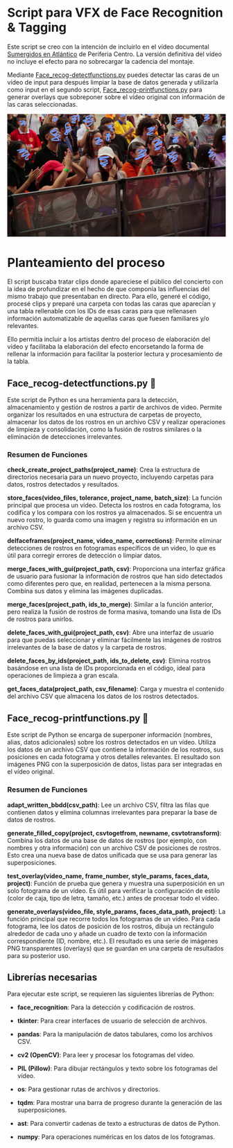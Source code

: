 # Script para VFX de Face Recognition & Tagging
Este script se creo con la intención de incluirlo en el vídeo documental [Sumergidos en Atlántico](https://www.youtube.com/watch?v=JyahuAla-Dk) de Periferia Centro.
La versión definitiva del vídeo no incluye el efecto para no sobrecargar la cadencia del montaje.

Mediante [Face_recog-detectfunctions.py](/Face_recog-detectfunctions.py) puedes detectar las caras de un vídeo de input para después limpiar la base de datos generada y utilizarla como input en el segundo script, [Face_recog-printfunctions.py](/Face_recog-printfunctions.py) para generar overlays que sobreponer sobre el vídeo original con información de las caras seleccionadas.

![Frame de prueba](/Test_frame.jpg)

# Planteamiento del proceso
El script buscaba tratar clips donde apareciese el público del concierto con la idea de profundizar en el hecho de que componía las influencias del mismo trabajo que presentaban en directo. Para ello, generé el código, procesé clips y preparé una carpeta con todas las caras que aparecían y una tabla rellenable con los IDs de esas caras para que rellenasen información automatizable de aquellas caras que fuesen familiares y/o relevantes. 

Ello permitía incluir a los artistas dentro del proceso de elaboración del vídeo y facilitaba la elaboración del efecto encorsetando la forma de rellenar la información para facilitar la posterior lectura y procesamiento de la tabla.
## Face_recog-detectfunctions.py 👥
Este script de Python es una herramienta para la detección, almacenamiento y gestión de rostros a partir de archivos de video. Permite organizar los resultados en una estructura de carpetas de proyecto, almacenar los datos de los rostros en un archivo CSV y realizar operaciones de limpieza y consolidación, como la fusión de rostros similares o la eliminación de detecciones irrelevantes.
### Resumen de Funciones
**check_create_project_paths(project_name)**: 
Crea la estructura de directorios necesaria para un nuevo proyecto, incluyendo carpetas para datos, rostros detectados y resultados.

**store_faces(video_files, tolerance, project_name, batch_size)**: 
La función principal que procesa un video. Detecta los rostros en cada fotograma, los codifica y los compara con los rostros ya almacenados. Si se encuentra un nuevo rostro, lo guarda como una imagen y registra su información en un archivo CSV.

**delfaceframes(project_name, video_name, corrections)**: 
Permite eliminar detecciones de rostros en fotogramas específicos de un video, lo que es útil para corregir errores de detección o limpiar datos.

**merge_faces_with_gui(project_path, csv)**: 
Proporciona una interfaz gráfica de usuario para fusionar la información de rostros que han sido detectados como diferentes pero que, en realidad, pertenecen a la misma persona. Combina sus datos y elimina las imágenes duplicadas.

**merge_faces(project_path, ids_to_merge)**: 
Similar a la función anterior, pero realiza la fusión de rostros de forma masiva, tomando una lista de IDs de rostros para unirlos.

**delete_faces_with_gui(project_path, csv)**: 
Abre una interfaz de usuario para que puedas seleccionar y eliminar fácilmente las imágenes de rostros irrelevantes de la base de datos y la carpeta de rostros.

**delete_faces_by_ids(project_path, ids_to_delete, csv)**: 
Elimina rostros basándose en una lista de IDs proporcionada en el código, ideal para operaciones de limpieza a gran escala.

**get_faces_data(project_path, csv_filename)**: 
Carga y muestra el contenido del archivo CSV que almacena los datos de los rostros detectados.

## Face_recog-printfunctions.py 🎥
Este script de Python se encarga de superponer información (nombres, alias, datos adicionales) sobre los rostros detectados en un vídeo. Utiliza los datos de un archivo CSV que contiene la información de los rostros, sus posiciones en cada fotograma y otros detalles relevantes. El resultado son imágenes PNG con la superposición de datos, listas para ser integradas en el vídeo original.

### Resumen de Funciones
**adapt_written_bbdd(csv_path)**: Lee un archivo CSV, filtra las filas que contienen datos y elimina columnas irrelevantes para preparar la base de datos de rostros.

**generate_filled_copy(project, csvtogetfrom, newname, csvtotransform)**: Combina los datos de una base de datos de rostros (por ejemplo, con nombres y otra información) con un archivo CSV de posiciones de rostros. Esto crea una nueva base de datos unificada que se usa para generar las superposiciones.

**test_overlay(video_name, frame_number, style_params, faces_data, project)**: Función de prueba que genera y muestra una superposición en un solo fotograma de un vídeo. Es útil para verificar la configuración de estilo (color de caja, tipo de letra, tamaño, etc.) antes de procesar todo el vídeo.

**generate_overlays(video_file, style_params, faces_data_path, project)**: La función principal que recorre todos los fotogramas de un vídeo. Para cada fotograma, lee los datos de posición de los rostros, dibuja un rectángulo alrededor de cada uno y añade un cuadro de texto con la información correspondiente (ID, nombre, etc.). El resultado es una serie de imágenes PNG transparentes (overlays) que se guardan en una carpeta de resultados para su posterior uso.

## Librerías necesarias
Para ejecutar este script, se requieren las siguientes librerías de Python:

+  **face_recognition**: 
Para la detección y codificación de rostros.

+  **tkinter**: 
Para crear interfaces de usuario de selección de archivos.

+  **pandas**: 
Para la manipulación de datos tabulares, como los archivos CSV.

+  **cv2 (OpenCV)**: 
Para leer y procesar los fotogramas del vídeo.

+  **PIL (Pillow)**: 
Para dibujar rectángulos y texto sobre los fotogramas del vídeo.

+  **os**: 
Para gestionar rutas de archivos y directorios.

+  **tqdm**: 
Para mostrar una barra de progreso durante la generación de las superposiciones.

+  **ast**: 
Para convertir cadenas de texto a estructuras de datos de Python.

+  **numpy**: Para operaciones numéricas en los datos de los fotogramas.

